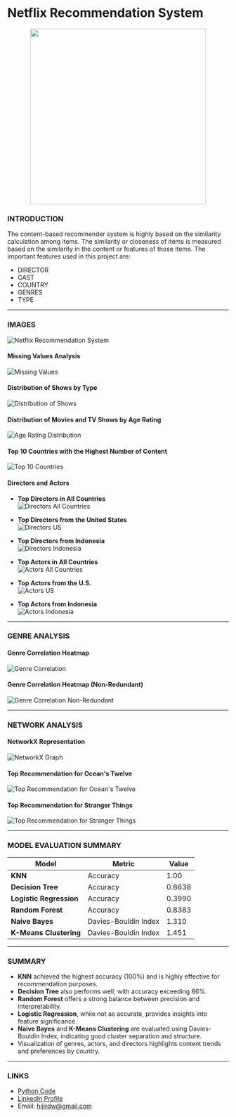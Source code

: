 # Netflix Recommendation System

<p align='center'>
  <a href="#"><img src="https://user-images.githubusercontent.com/96771321/214456292-ef421cff-a59f-46a1-9411-fef980ee6814.gif" width="400"></a>
</p>


### INTRODUCTION
The content-based recommender system is highly based on the similarity calculation among items. The similarity or closeness of items is measured based on the similarity in the content or features of those items. The important features used in this project are:

- DIRECTOR
- CAST
- COUNTRY
- GENRES
- TYPE

---

### IMAGES


![Netflix Recommendation System](https://github.com/hijirdella/Netflix-Recommendation-System/blob/b7a744c1d8318692443832029abcd25c9cd2433e/Picture/Netflix%20Recommendation%20System.jpg)

#### Missing Values Analysis
![Missing Values](https://github.com/hijirdella/Netflix-Recommendation-System/blob/b7a744c1d8318692443832029abcd25c9cd2433e/Picture/Missing%20Values%20Percentage%20per%20Column.png)

#### Distribution of Shows by Type
![Distribution of Shows](https://github.com/hijirdella/Netflix-Recommendation-System/blob/b7a744c1d8318692443832029abcd25c9cd2433e/Picture/Distribution%20of%20Shows%20by%20Type.png)

#### Distribution of Movies and TV Shows by Age Rating
![Age Rating Distribution](https://github.com/hijirdella/Netflix-Recommendation-System/blob/b7a744c1d8318692443832029abcd25c9cd2433e/Picture/Distribution%20of%20Movies%20and%20TV%20Shows%20by%20Age%20Rating.png)

#### Top 10 Countries with the Highest Number of Content
![Top 10 Countries](https://github.com/hijirdella/Netflix-Recommendation-System/blob/b7a744c1d8318692443832029abcd25c9cd2433e/Picture/Top%2010%20Countries%20with%20the%20Highest%20Number%20of%20Content.png)

#### Directors and Actors
- **Top Directors in All Countries**  
![Directors All Countries](https://github.com/hijirdella/Netflix-Recommendation-System/blob/05b9407d022de22ca94d07bb965fed4ac9bf39a6/Picture/Top%2010%20Directors%20with%20the%20Highest%20Number%20of%20Movies%20in%20All%20Country.png)

- **Top Directors from the United States**  
![Directors US](https://github.com/hijirdella/Netflix-Recommendation-System/blob/05b9407d022de22ca94d07bb965fed4ac9bf39a6/Picture/Top%2010%20Directors%20from%20the%20United%20States%20with%20the%20Highest%20Number%20of%20Movies.png)

- **Top Directors from Indonesia**  
![Directors Indonesia](https://github.com/hijirdella/Netflix-Recommendation-System/blob/05b9407d022de22ca94d07bb965fed4ac9bf39a6/Picture/Top%2010%20Directors%20from%20Indonesia%20with%20the%20Highest%20Number%20of%20Movies.png)

- **Top Actors in All Countries**  
![Actors All Countries](https://github.com/hijirdella/Netflix-Recommendation-System/blob/05b9407d022de22ca94d07bb965fed4ac9bf39a6/Picture/Top%20Actors%20with%20the%20Highest%20Number%20of%20Movies%20in%20All%20Country.png)

- **Top Actors from the U.S.**  
![Actors US](https://github.com/hijirdella/Netflix-Recommendation-System/blob/05b9407d022de22ca94d07bb965fed4ac9bf39a6/Picture/Top%2010%20Actors%20from%20the%20U.S.%20with%20the%20Highest%20Number%20of%20Movies.png)

- **Top Actors from Indonesia**  
![Actors Indonesia](https://github.com/hijirdella/Netflix-Recommendation-System/blob/05b9407d022de22ca94d07bb965fed4ac9bf39a6/Picture/Top%20Actors%20from%20Indonesia%20with%20the%20Highest%20Number%20of%20Movies.png)

---

### GENRE ANALYSIS

#### Genre Correlation Heatmap
![Genre Correlation](https://github.com/hijirdella/Netflix-Recommendation-System/blob/b7a744c1d8318692443832029abcd25c9cd2433e/Picture/Genre%20Correlation%20Heatmap.png)

#### Genre Correlation Heatmap (Non-Redundant)
![Genre Correlation Non-Redundant](https://github.com/hijirdella/Netflix-Recommendation-System/blob/b7a744c1d8318692443832029abcd25c9cd2433e/Picture/Genre%20Correlation%20Heatmap%20(Non-redundant).png)

---

### NETWORK ANALYSIS

#### NetworkX Representation
![NetworkX Graph](https://github.com/hijirdella/Netflix-Recommendation-System/blob/b7a744c1d8318692443832029abcd25c9cd2433e/Picture/NetworkX.png)

#### Top Recommendation for Ocean's Twelve
![Top Recommendation for Ocean's Twelve](https://github.com/hijirdella/Netflix-Recommendation-System/blob/05b9407d022de22ca94d07bb965fed4ac9bf39a6/Picture/Top%20Recommendation%20(Ocean's%20Twelve).png)

#### Top Recommendation for Stranger Things
![Top Recommendation for Stranger Things](https://github.com/hijirdella/Netflix-Recommendation-System/blob/45251caac2f04ab250427bae95cf75afa55421ba/Picture/Top%20Recommendation%20(Stranger%20Things).png)

---

### MODEL EVALUATION SUMMARY

| **Model**               | **Metric**                | **Value**               |
|--------------------------|---------------------------|-------------------------|
| **KNN**                 | Accuracy                 | 1.00                |
| **Decision Tree**        | Accuracy                 | 0.8638                 |
| **Logistic Regression**  | Accuracy                 | 0.3990                 |
| **Random Forest**        | Accuracy                 | 0.8383                 |
| **Naive Bayes**          | Davies-Bouldin Index     | 1.310                  |
| **K-Means Clustering**   | Davies-Bouldin Index     | 1.451                  |

---

### SUMMARY
- **KNN** achieved the highest accuracy (100%) and is highly effective for recommendation purposes.
- **Decision Tree** also performs well, with accuracy exceeding 86%.
- **Random Forest** offers a strong balance between precision and interpretability.
- **Logistic Regression**, while not as accurate, provides insights into feature significance.
- **Naive Bayes** and **K-Means Clustering** are evaluated using Davies-Bouldin Index, indicating good cluster separation and structure.
- Visualization of genres, actors, and directors highlights content trends and preferences by country.

---

### LINKS

- [Python Code](https://github.com/hijirdella/Netflix-Recommendation-System/blob/05b9407d022de22ca94d07bb965fed4ac9bf39a6/Netflix_Recommendation_System.ipynb)
- [LinkedIn Profile](https://www.linkedin.com/in/hijirdella/)
- Email: [hijirdw@gmail.com](mailto:hijirdw@gmail.com)
